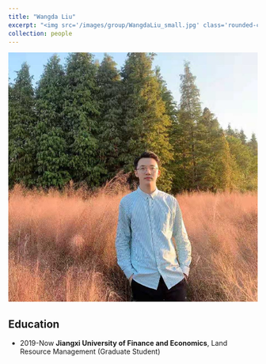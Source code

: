 ```yaml
---
title: "Wangda Liu"
excerpt: "<img src='/images/group/WangdaLiu_small.jpg' class='rounded-corners'><br/>Graduate Student (2019)"
collection: people
---
```

<img src='/images/group/WangdaLiu_small.jpg' class='rounded-corners'>

## Education
* 2019-Now **Jiangxi University of Finance and Economics**, Land Resource Management (Graduate Student)
